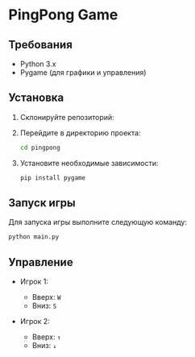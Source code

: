 # PingPong Game

## Требования

- Python 3.x
- Pygame (для графики и управления)

## Установка

1. Склонируйте репозиторий:

2. Перейдите в директорию проекта:
   ```bash
   cd pingpong
   ```

3. Установите необходимые зависимости:
   ```bash
   pip install pygame
   ```

## Запуск игры

Для запуска игры выполните следующую команду:
```bash
python main.py
```

## Управление

- Игрок 1:
  - Вверх: `W`
  - Вниз: `S`

- Игрок 2:
  - Вверх: `↑`
  - Вниз: `↓`


